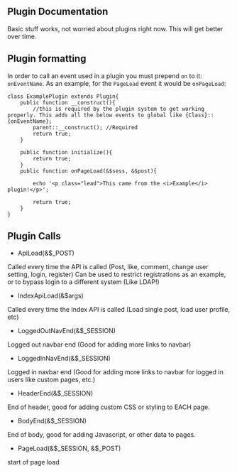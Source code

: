 ## Plugin Documentation

Basic stuff works, not worried about plugins right now. This will get better over time.

## Plugin formatting

In order to call an event used in a plugin you must prepend `on` to it: `onEventName`.
As an example, for the `PageLoad` event it would be `onPageLoad`:

```
class ExamplePlugin extends Plugin{
	public function __construct(){
		//this is required by the plugin system to get working properly. This adds all the below events to global like {Class}::{onEventName};
		parent::__construct(); //Required
		return true;
	}
	
	public function initialize(){
		return true;
	}
	public function onPageLoad(&$sess, &$post){
		
		echo '<p class="lead">This came from the <i>Example</i> plugin!</p>';
		
		return true;
	}
}
```

## Plugin Calls

- ApiLoad(&$_POST)

Called every time the API is called (Post, like, comment, change user setting, login, register) Can be used to restrict registrations as an example, or to bypass login to a different system (Like LDAP!)

- IndexApiLoad(&$args)

Called every time the Index API is called (Load single post, load user profile, etc)

- LoggedOutNavEnd(&$_SESSION)

Logged out navbar end (Good for adding more links to navbar)

- LoggedInNavEnd(&$_SESSION)

Logged in navbar end (Good for adding more links to navbar for logged in users like custom pages, etc.)

- HeaderEnd(&$_SESSION)

End of header, good for adding custom CSS or styling to EACH page.

- BodyEnd(&$_SESSION)

End of body, good for adding Javascript, or other data to pages.

- PageLoad(&$_SESSION, &$_POST)

start of page load